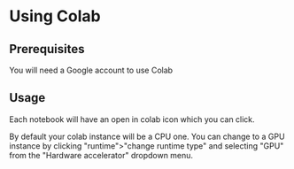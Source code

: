 # Using Colab

## Prerequisites
You will need a Google account to use Colab

## Usage
Each notebook will have an open in colab icon which you can click.

By default your colab instance will be a CPU one. You can change to a GPU instance by clicking "runtime">"change runtime type" and selecting "GPU" from the "Hardware accelerator" dropdown menu.
